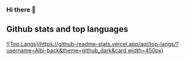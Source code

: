 ### Hi there 👋





## Github stats and top languages
[![Top Langs](https://github-readme-stats.vercel.app/api/top-langs/?username=Albi-back&theme=github_dark&card width=450px)](https://github.com/Albi-back/github-readme-stats)
<!--
**Albi-back/Albi-back** is a ✨ _special_ ✨ repository because its `README.md` (this file) appears on your GitHub profile.

Here are some ideas to get you started:

- 🔭 I’m currently working on ...
- 🌱 I’m currently learning ...
- 👯 I’m looking to collaborate on ...
- 🤔 I’m looking for help with ...
- 💬 Ask me about ...
- 📫 How to reach me: ...
- 😄 Pronouns: ...
- ⚡ Fun fact: ...
-->
